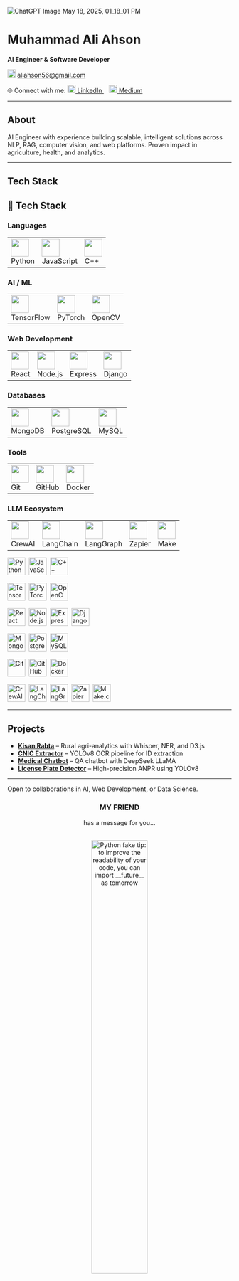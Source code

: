 ![ChatGPT Image May 18, 2025, 01_18_01 PM](https://github.com/user-attachments/assets/b362c333-37d5-464e-9be0-021abc4a9f40)

# Muhammad Ali Ahson

**AI Engineer & Software Developer**  

<img src="https://img.icons8.com/color/24/000000/gmail--v1.png" width="18"/> aliahson56@gmail.com

🌐 Connect with me:
<a href="https://www.linkedin.com/in/muhammadaliahson">
<img src="https://img.icons8.com/color/24/000000/linkedin.png" width="18"/> LinkedIn
</a>   
<a href="https://aliahson.medium.com">
<img src="https://img.icons8.com/ios-filled/24/000000/medium-monogram.png" width="18"/> Medium
</a>

---

## About

AI Engineer with experience building scalable, intelligent solutions across NLP, RAG, computer vision, and web platforms. Proven impact in agriculture, health, and analytics.

---

## Tech Stack

## 🧠 Tech Stack

### Languages  
<table><tr>
  <td><img src="https://cdn.jsdelivr.net/gh/devicons/devicon/icons/python/python-original.svg" width="40"/><br>Python</td>
  <td><img src="https://cdn.jsdelivr.net/gh/devicons/devicon/icons/javascript/javascript-original.svg" width="40"/><br>JavaScript</td>
  <td><img src="https://cdn.jsdelivr.net/gh/devicons/devicon/icons/cplusplus/cplusplus-original.svg" width="40"/><br>C++</td>
</tr></table>

### AI / ML  
<table><tr>
  <td><img src="https://cdn.jsdelivr.net/gh/devicons/devicon/icons/tensorflow/tensorflow-original.svg" width="40"/><br>TensorFlow</td>
  <td><img src="https://cdn.jsdelivr.net/gh/devicons/devicon/icons/pytorch/pytorch-original.svg" width="40"/><br>PyTorch</td>
  <td><img src="https://cdn.jsdelivr.net/gh/devicons/devicon/icons/opencv/opencv-original.svg" width="40"/><br>OpenCV</td>
</tr></table>

### Web Development  
<table><tr>
  <td><img src="https://cdn.jsdelivr.net/gh/devicons/devicon/icons/react/react-original.svg" width="40"/><br>React</td>
  <td><img src="https://cdn.jsdelivr.net/gh/devicons/devicon/icons/nodejs/nodejs-original.svg" width="40"/><br>Node.js</td>
  <td><img src="https://cdn.jsdelivr.net/gh/devicons/devicon/icons/express/express-original.svg" width="40"/><br>Express</td>
  <td><img src="https://cdn.jsdelivr.net/gh/devicons/devicon/icons/django/django-plain.svg" width="40"/><br>Django</td>
</tr></table>

### Databases  
<table><tr>
  <td><img src="https://cdn.jsdelivr.net/gh/devicons/devicon/icons/mongodb/mongodb-original.svg" width="40"/><br>MongoDB</td>
  <td><img src="https://cdn.jsdelivr.net/gh/devicons/devicon/icons/postgresql/postgresql-original.svg" width="40"/><br>PostgreSQL</td>
  <td><img src="https://cdn.jsdelivr.net/gh/devicons/devicon/icons/mysql/mysql-original.svg" width="40"/><br>MySQL</td>
</tr></table>

### Tools  
<table><tr>
  <td><img src="https://cdn.jsdelivr.net/gh/devicons/devicon/icons/git/git-original.svg" width="40"/><br>Git</td>
  <td><img src="https://cdn.jsdelivr.net/gh/devicons/devicon/icons/github/github-original.svg" width="40"/><br>GitHub</td>
  <td><img src="https://cdn.jsdelivr.net/gh/devicons/devicon/icons/docker/docker-original.svg" width="40"/><br>Docker</td>
</tr></table>

### LLM Ecosystem  
<table><tr>
  <td><img src="https://cdn.jsdelivr.net/gh/simple-icons/simple-icons/icons/crewai.svg" width="40"/><br>CrewAI</td>
  <td><img src="https://cdn.jsdelivr.net/gh/simple-icons/simple-icons/icons/langchain.svg" width="40"/><br>LangChain</td>
  <td><img src="https://cdn.jsdelivr.net/gh/simple-icons/simple-icons/icons/langgraph.svg" width="40"/><br>LangGraph</td>
  <td><img src="https://cdn.jsdelivr.net/gh/simple-icons/simple-icons/icons/zapier.svg" width="40"/><br>Zapier</td>
  <td><img src="https://cdn.jsdelivr.net/gh/simple-icons/simple-icons/icons/make.svg" width="40"/><br>Make</td>
</tr></table>


<!-- Languages -->
<img src="https://cdn.jsdelivr.net/gh/devicons/devicon/icons/python/python-original.svg" width="40" alt="Python" />&nbsp;
<img src="https://cdn.jsdelivr.net/gh/devicons/devicon/icons/javascript/javascript-original.svg" width="40" alt="JavaScript" />&nbsp;
<img src="https://cdn.jsdelivr.net/gh/devicons/devicon/icons/cplusplus/cplusplus-original.svg" width="40" alt="C++" />

<!-- AI / ML -->
<img src="https://cdn.jsdelivr.net/gh/devicons/devicon/icons/tensorflow/tensorflow-original.svg" width="40" alt="TensorFlow" />&nbsp;
<img src="https://cdn.jsdelivr.net/gh/devicons/devicon/icons/pytorch/pytorch-original.svg" width="40" alt="PyTorch" />&nbsp;
<img src="https://cdn.jsdelivr.net/gh/devicons/devicon/icons/opencv/opencv-original.svg" width="40" alt="OpenCV" />&nbsp;

<!-- Web Development -->
<img src="https://cdn.jsdelivr.net/gh/devicons/devicon/icons/react/react-original.svg" width="40" alt="React" />&nbsp;
<img src="https://cdn.jsdelivr.net/gh/devicons/devicon/icons/nodejs/nodejs-original.svg" width="40" alt="Node.js" />&nbsp;
<img src="https://cdn.jsdelivr.net/gh/devicons/devicon/icons/express/express-original.svg" width="40" alt="Express.js" />&nbsp;
<img src="https://cdn.jsdelivr.net/gh/devicons/devicon/icons/django/django-plain.svg" width="40" alt="Django" />

<!-- Databases -->
<img src="https://cdn.jsdelivr.net/gh/devicons/devicon/icons/mongodb/mongodb-original.svg" width="40" alt="MongoDB" />&nbsp;
<img src="https://cdn.jsdelivr.net/gh/devicons/devicon/icons/postgresql/postgresql-original.svg" width="40" alt="PostgreSQL" />&nbsp;
<img src="https://cdn.jsdelivr.net/gh/devicons/devicon/icons/mysql/mysql-original.svg" width="40" alt="MySQL" />

<!-- Tools -->
<img src="https://cdn.jsdelivr.net/gh/devicons/devicon/icons/git/git-original.svg" width="40" alt="Git" />&nbsp;
<img src="https://cdn.jsdelivr.net/gh/devicons/devicon/icons/github/github-original.svg" width="40" alt="GitHub" />&nbsp;
<img src="https://cdn.jsdelivr.net/gh/devicons/devicon/icons/docker/docker-original.svg" width="40" alt="Docker" />

<!-- Additional Tools -->
<img src="https://cdn.jsdelivr.net/gh/simple-icons/simple-icons/icons/crewai.svg" width="40" alt="CrewAI" />&nbsp;
<img src="https://cdn.jsdelivr.net/gh/simple-icons/simple-icons/icons/langchain.svg" width="40" alt="LangChain" />&nbsp;
<img src="https://cdn.jsdelivr.net/gh/simple-icons/simple-icons/icons/langgraph.svg" width="40" alt="LangGraph" />&nbsp;
<img src="https://cdn.jsdelivr.net/gh/simple-icons/simple-icons/icons/zapier.svg" width="40" alt="Zapier" />&nbsp;
<img src="https://cdn.jsdelivr.net/gh/simple-icons/simple-icons/icons/make.svg" width="40" alt="Make.com" />

---

## Projects

- **[Kisan Rabta](https://huggingface.co/spaces/maliahson/Kisan_Rabta)** – Rural agri-analytics with Whisper, NER, and D3.js  
- **[CNIC Extractor](https://huggingface.co/spaces/maliahson/CNIC_Detector)** – YOLOv8 OCR pipeline for ID extraction  
- **[Medical Chatbot](https://huggingface.co/maliahson/deepseek-finetune-medical)** – QA chatbot with DeepSeek LLaMA  
- **[License Plate Detector](https://huggingface.co/spaces/maliahson/YOLO_Lisencse_Plate_Detector)** – High-precision ANPR using YOLOv8

---

Open to collaborations in AI, Web Development, or Data Science.  

<h3 align="center">MY FRIEND</h3>
<p align="center">has a message for you...</p>

<br>

<div align="center">
  <img src="https://user-images.githubusercontent.com/38964964/167205200-026483f2-8b0f-4101-b76f-96347a246889.png" width="50%" alt="Python fake tip: to improve the readability of your code, you can import __future__ as tomorrow">
</div>

